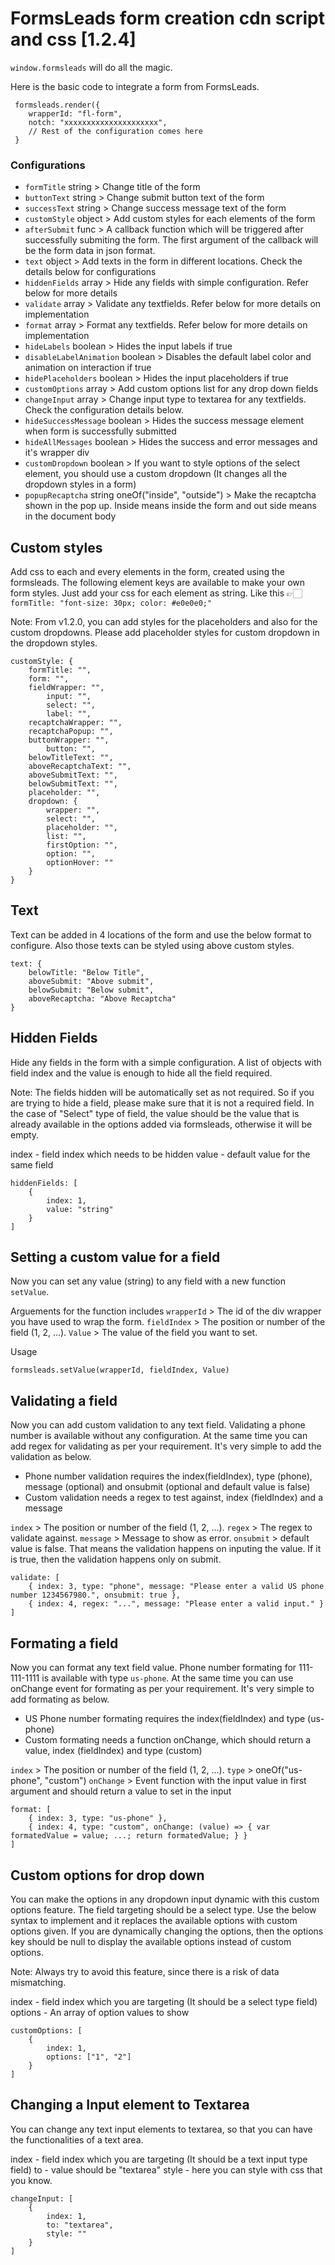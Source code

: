 # FormsLeads form creation cdn script and css [1.2.4]

`window.formsleads` will do all the magic.

Here is the basic code to integrate a form from FormsLeads.

```
 formsleads.render({
    wrapperId: "fl-form",
    notch: "xxxxxxxxxxxxxxxxxxxxx",
    // Rest of the configuration comes here
 }
```

### Configurations
- `formTitle` string > Change title of the form
- `buttonText` string > Change submit button text of the form
- `successText` string > Change success message text of the form
- `customStyle` object > Add custom styles for each elements of the form
- `afterSubmit` func > A callback function which will be triggered after successfully submiting the form. The first argument of the callback will be the form data in json format.
- `text` object > Add texts in the form in different locations. Check the details below for configurations
- `hiddenFields` array > Hide any fields with simple configuration. Refer below for more details
- `validate` array > Validate any textfields. Refer below for more details on implementation
- `format` array > Format any textfields. Refer below for more details on implementation
- `hideLabels` boolean > Hides the input labels if true
- `disableLabelAnimation` boolean > Disables the default label color and animation on interaction if true
- `hidePlaceholders` boolean > Hides the input placeholders if true
- `customOptions` array > Add custom options list for any drop down fields
- `changeInput` array > Change input type to textarea for any textfields. Check the configuration details below.
- `hideSuccessMessage` boolean > Hides the success message element when form is successfully submitted
- `hideAllMessages` boolean > Hides the success and error messages and it's wrapper div
- `customDropdown` boolean > If you want to style options of the select element, you should use a custom dropdown (It changes all the dropdown styles in a form)
- `popupRecaptcha` string oneOf("inside", "outside") > Make the recaptcha shown in the pop up. Inside means inside the form and out side means in the document body

## Custom styles
Add css to each and every elements in the form, created using the formsleads. The following element keys are available to make your own form styles. Just add your css for each element as string.
Like this 👉🏻 `formTitle: "font-size: 30px; color: #e0e0e0;"`

Note: From v1.2.0, you can add styles for the placeholders and also for the custom dropdowns. Please add placeholder styles for custom dropdown in the dropdown styles.

```
customStyle: {
    formTitle: "",
    form: "",
    fieldWrapper: "",
        input: "",
        select: "",     
        label: "",
    recaptchaWrapper: "",
    recaptchaPopup: "",
    buttonWrapper: "",
        button: "",
    belowTitleText: "",
    aboveRecaptchaText: "",
    aboveSubmitText: "",
    belowSubmitText: "",
    placeholder: "",
    dropdown: {
        wrapper: "",
        select: "",
        placeholder: "",
        list: "",
        firstOption: "",
        option: "",
        optionHover: ""
    }
}
```

## Text
Text can be added in 4 locations of the form and use the below format to configure. Also those texts can be styled using above custom styles.

```
text: {
    belowTitle: "Below Title",
    aboveSubmit: "Above submit",
    belowSubmit: "Below submit",
    aboveRecaptcha: "Above Recaptcha"
}
```

## Hidden Fields
Hide any fields in the form with a simple configuration. A list of objects with field index and the value is enough to hide all the field required.

Note: The fields hidden will be automatically set as not required. So if you are trying to hide a field, please make sure that it is not a required field. In the case of "Select" type of field, the value should be the value that is already available in the options added via formsleads, otherwise it will be empty.

index - field index which needs to be hidden
value - default value for the same field

```
hiddenFields: [
    {
        index: 1,
        value: "string"
    }
]
```

## Setting a custom value for a field
Now you can set any value (string) to any field with a new function `setValue`.

Arguements for the function includes
`wrapperId` > The id of the div wrapper you have used to wrap the form.
`fieldIndex` > The position or number of the field (1, 2, ...).
`Value` > The value of the field you want to set.

Usage
```
formsleads.setValue(wrapperId, fieldIndex, Value)
```

## Validating a field
Now you can add custom validation to any text field. Validating a phone number is available without any configuration. At the same time you can add regex for validating as per your requirement. It's very simple to add the validation as below.

- Phone number validation requires the index(fieldIndex), type (phone), message (optional) and onsubmit (optional and default value is false)
- Custom validation needs a regex to test against, index (fieldIndex) and a message

`index` > The position or number of the field (1, 2, ...).
`regex` > The regex to validate against.
`message` > Message to show as error.
`onsubmit` > default value is false. That means the validation happens on inputing the value. If it is true, then the validation happens only on submit.

```
validate: [
    { index: 3, type: "phone", message: "Please enter a valid US phone number 1234567980.", onsubmit: true },
    { index: 4, regex: "...", message: "Please enter a valid input." }
]
```

## Formating a field
Now you can format any text field value. Phone number formating for 111-111-1111 is available with type `us-phone`. At the same time you can use onChange event for formating as per your requirement. It's very simple to add formating as below.

- US Phone number formating requires the index(fieldIndex) and type (us-phone)
- Custom formating needs a function onChange, which should return a value, index (fieldIndex) and type (custom)

`index` > The position or number of the field (1, 2, ...).
`type` > oneOf("us-phone", "custom")
`onChange` > Event function with the input value in first argument and should return a value to set in the input

```
format: [
    { index: 3, type: "us-phone" },
    { index: 4, type: "custom", onChange: (value) => { var formatedValue = value; ...; return formatedValue; } }
]
```

## Custom options for drop down
You can make the options in any dropdown input dynamic with this custom options feature. The field targeting should be a select type. Use the below syntax to implement and it replaces the available options with custom options given. If you are dynamically changing the options, then the options key should be null to display the available options instead of custom options.

Note: Always try to avoid this feature, since there is a risk of data mismatching.

index - field index which you are targeting (It should be a select type field)
options - An array of option values to show

```
customOptions: [
    {
        index: 1,
        options: ["1", "2"]
    }
]
```

## Changing a Input element to Textarea
You can change any text input elements to textarea, so that you can have the functionalities of a text area.

index - field index which you are targeting (It should be a text input type field)
to - value should be "textarea"
style - here you can style with css that you know.

```
changeInput: [
    {
        index: 1,
        to: "textarea",
        style: ""
    }
]
```